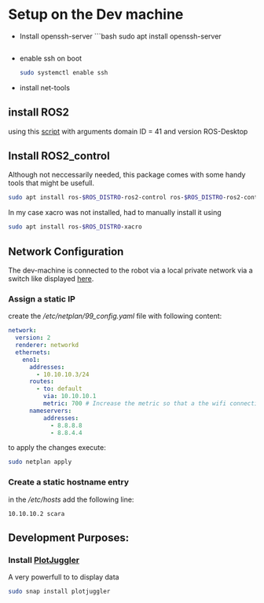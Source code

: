 # Setup on the Dev machine
- Install openssh-server
        ```bash
    sudo apt install openssh-server
    ```
- enable ssh on boot
    ```bash
    sudo systemctl enable ssh
    ```
- install net-tools

## install ROS2
using this [script](scripts/ROS2-Jazzy_install.sh) with arguments domain ID = 41 and version ROS-Desktop

## Install ROS2_control
Although not neccessarily needed, this package comes with some handy tools that might be usefull.
```bash
sudo apt install ros-$ROS_DISTRO-ros2-control ros-$ROS_DISTRO-ros2-controllers
```

In my case xacro was not installed, had to manually install it using
```bash
sudo apt install ros-$ROS_DISTRO-xacro
```

## Network Configuration
The dev-machine is connected to the robot via a local private network via a switch like displayed [here](../Raspberry/README.md#network-configuration).

### Assign a static IP
create the */etc/netplan/99_config.yaml* file with following content:
```yaml
network:
  version: 2
  renderer: networkd
  ethernets:
    eno1:
      addresses:
        - 10.10.10.3/24
      routes:
        - to: default
          via: 10.10.10.1
          metric: 700 # Increase the metric so that a the wifi connection (metric: 600) is preffered for internet traffic
      nameservers:
          addresses:
            - 8.8.8.8
            - 8.8.4.4
```
to apply the changes execute:
```bash
sudo netplan apply
```

### Create a static hostname entry
in the */etc/hosts* add the following line:
```
10.10.10.2 scara
```


## Development Purposes:
### Install [PlotJuggler](https://github.com/facontidavide/PlotJuggler)
A very powerfull to to display data
```bash
sudo snap install plotjuggler
```